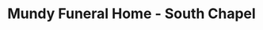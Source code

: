---
title: "Mundy Funeral Home - South  Chapel"
url: /clarkrange/mundy-funeral-home-south-chapel/
shop: Bestattungen
---